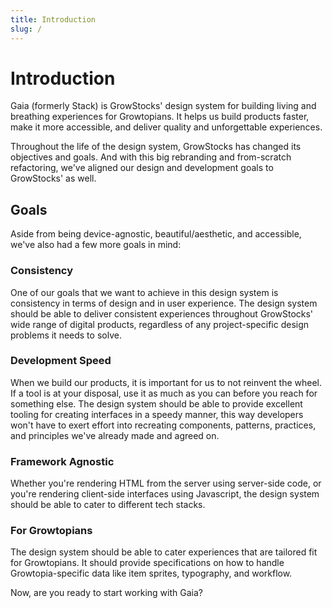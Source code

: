 ```yaml
---
title: Introduction
slug: /
---
```

# Introduction
Gaia (formerly Stack) is GrowStocks' design system for building living and breathing experiences for Growtopians. It
helps us build products faster, make it more accessible, and deliver quality and unforgettable experiences.

Throughout the life of the design system, GrowStocks has changed its objectives and goals. And with this big rebranding
and from-scratch refactoring, we've aligned our design and development goals to GrowStocks' as well.

## Goals
Aside from being device-agnostic, beautiful/aesthetic, and accessible, we've also had a few more goals in mind:

### Consistency
One of our goals that we want to achieve in this design system is consistency in terms of design and in user experience.
The design system should be able to deliver consistent
experiences throughout GrowStocks' wide range of digital products, regardless of any project-specific design problems it
needs to solve.

### Development Speed
When we build our products, it is important for us to not reinvent the wheel. If a tool is at your disposal, use it as
much as you can before you reach for something else. The design system should be able to provide excellent tooling for creating
interfaces in a speedy manner, this way developers won't have to exert effort into recreating components, patterns,
practices, and principles we've already made and agreed on.

### Framework Agnostic
Whether you're rendering HTML from the server using server-side code, or you're rendering client-side interfaces using Javascript, the design system should be able to cater to different tech stacks.

### For Growtopians
The design system should be able to cater experiences that are tailored fit for Growtopians. It should provide specifications on how
to handle Growtopia-specific data like item sprites, typography, and workflow.

Now, are you ready to start working with Gaia?